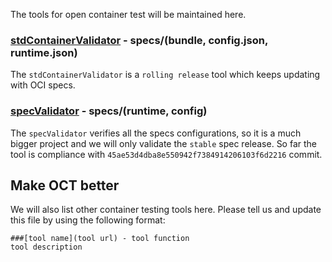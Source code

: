 The tools for open container test will be maintained here.

### [stdContainerValidator](stdContainerValidator/README.md) - specs/(bundle, config.json, runtime.json)
The `stdContainerValidator` is a `rolling release` tool which keeps updating with OCI specs.

### [specValidator](specsValidator/README.md) - specs/(runtime, config)
The `specValidator` verifies all the specs configurations, so it is a much bigger project
and we will only validate the `stable` spec release.
So far the tool is compliance with `45ae53d4dba8e550942f7384914206103f6d2216` commit.

## Make OCT better
We will also list other container testing tools here.
Please tell us and update this file by using the following format:

```
###[tool name](tool url) - tool function
tool description

```
